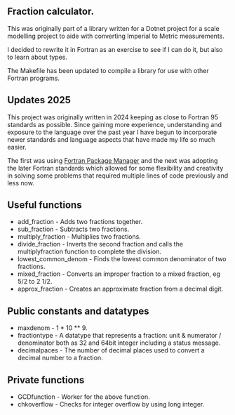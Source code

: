 ## Fraction calculator.

This was originally part of a library written for a Dotnet project for a scale modelling project to aide with converting Imperial to Metric measurements.

I decided to rewrite it in Fortran as an exercise to see if I can do it, but also to learn about types.

The Makefile has been updated to compile a library for use with other Fortran programs.

## Updates 2025

This project was originally written in 2024 keeping as close to Fortran 95 standards as possible.  Since gaining more experience, understanding and exposure to the language over the past year I have begun to incorporate newer standards and language aspects that have made my life so much easier.

The first was using [Fortran Package Manager](https://fpm.fortran-lang.org/index.html) and the next was adopting the later Fortran standards which allowed for some flexibility and creativity in solving some problems that required multiple lines of code previously and less now.

## Useful functions

- add_fraction - Adds two fractions together.
- sub_fraction - Subtracts two fractions.
- multiply_fraction - Multiplies two fractions.
- divide_fraction - Inverts the second fraction and calls the multiplyfraction function to complete the division.
- lowest_common_denom - Finds the lowest common denominator of two fractions.
- mixed_fraction - Converts an improper fraction to a mixed fraction, eg 5/2 to 2 1/2.
- approx_fraction - Creates an approximate fraction from a decimal digit.

## Public constants and datatypes
- maxdenom - 1 * 10 ** 9.
- fractiontype - A datatype that represents a fraction: unit & numerator / denominator both as 32 and 64bit integer including a status message.
- decimalpaces - The number of decimal places used to convert a decimal number to a fraction.

## Private functions
- GCDfunction - Worker for the above function.
- chkoverflow - Checks for integer overflow by using long integer.